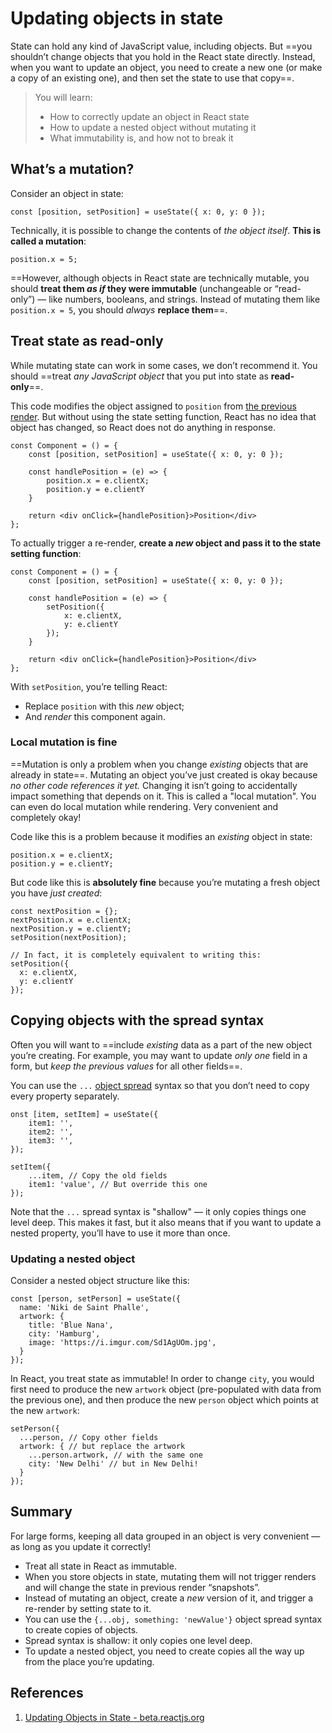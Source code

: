 # Updating objects in state

State can hold any kind of JavaScript value, including objects. But ==you shouldn’t change objects that you hold in the React state directly. Instead, when you want to update an object, you need to create a new one (or make a copy of an existing one), and then set the state to use that copy==.

>You will learn:
>
>- How to correctly update an object in React state
>- How to update a nested object without mutating it
>- What immutability is, and how not to break it

## What’s a mutation?

Consider an object in state:

```react
const [position, setPosition] = useState({ x: 0, y: 0 });
```

Technically, it is possible to change the contents of *the object itself*. **This is called a mutation**:

```react
position.x = 5;
```

==However, although objects in React state are technically mutable, you should **treat them _as if_ they were immutable** (unchangeable or “read-only”) — like numbers, booleans, and strings. Instead of mutating them like `position.x = 5`, you should _always_ **replace them**==.

## Treat state as read-only

While mutating state can work in some cases, we don’t recommend it. You should ==treat _any JavaScript object_ that you put into state as **read-only**==.

This code modifies the object assigned to `position` from [the previous render](https://beta.reactjs.org/learn/state-as-a-snapshot#rendering-takes-a-snapshot-in-time). But without using the state setting function, React has no idea that object has changed, so React does not do anything in response.

```react
const Component = () = {
    const [position, setPosition] = useState({ x: 0, y: 0 });
	
	const handlePosition = (e) => {
        position.x = e.clientX;
        position.y = e.clientY
    }

	return <div onClick={handlePosition}>Position</div>
};
```

To actually trigger a re-render, **create a _new_ object and pass it to the state setting function**:

```react
const Component = () = {
    const [position, setPosition] = useState({ x: 0, y: 0 });
	
	const handlePosition = (e) => {
        setPosition({
            x: e.clientX,
            y: e.clientY
        });
    }

	return <div onClick={handlePosition}>Position</div>
};
```

With `setPosition`, you’re telling React:

- Replace `position` with this _new_ object;
- And _render_ this component again.

### Local mutation is fine

==Mutation is only a problem when you change *existing* objects that are already in state==. Mutating an object you’ve just created is okay because *no other code references it yet.* Changing it isn’t going to accidentally impact something that depends on it. This is called a "local mutation". You can even do local mutation while rendering. Very convenient and completely okay!

Code like this is a problem because it modifies an *existing* object in state:

```react
position.x = e.clientX;
position.y = e.clientY;
```

But code like this is **absolutely fine** because you’re mutating a fresh object you have *just created*:

```react
const nextPosition = {};
nextPosition.x = e.clientX;
nextPosition.y = e.clientY;
setPosition(nextPosition);

// In fact, it is completely equivalent to writing this:
setPosition({
  x: e.clientX,
  y: e.clientY
});
```

## Copying objects with the spread syntax

Often you will want to ==include *existing* data as a part of the new object you’re creating. For example, you may want to update *only one* field in a form, but _keep the previous values_ for all other fields==.

You can use the `...` [object spread](https://developer.mozilla.org/en-US/docs/Web/JavaScript/Reference/Operators/Spread_syntax#spread_in_object_literals) syntax so that you don’t need to copy every property separately.

```react
onst [item, setItem] = useState({
    item1: '',
	item2: '',
	item3: '',
});

setItem({
	...item, // Copy the old fields
	item1: 'value', // But override this one
});
```

Note that the `...` spread syntax is "shallow" — it only copies things one level deep. This makes it fast, but it also means that if you want to update a nested property, you’ll have to use it more than once.

### Updating a nested object 

Consider a nested object structure like this:

```react
const [person, setPerson] = useState({
  name: 'Niki de Saint Phalle',
  artwork: {
    title: 'Blue Nana',
    city: 'Hamburg',
    image: 'https://i.imgur.com/Sd1AgUOm.jpg',
  }
});
```

In React, you treat state as immutable! In order to change `city`, you would first need to produce the new `artwork` object (pre-populated with data from the previous one), and then produce the new `person` object which points at the new `artwork`:

```react
setPerson({
  ...person, // Copy other fields
  artwork: { // but replace the artwork
    ...person.artwork, // with the same one
    city: 'New Delhi' // but in New Delhi!
  }
});
```

## Summary

For large forms, keeping all data grouped in an object is very convenient — as long as you update it correctly!

- Treat all state in React as immutable.
- When you store objects in state, mutating them will not trigger renders and will change the state in previous render “snapshots”.
- Instead of mutating an object, create a *new* version of it, and trigger a re-render by setting state to it.
- You can use the `{...obj, something: 'newValue'}` object spread syntax to create copies of objects.
- Spread syntax is shallow: it only copies one level deep.
- To update a nested object, you need to create copies all the way up from the place you’re updating.



## References

1. [Updating Objects in State - beta.reactjs.org](https://beta.reactjs.org/learn/updating-objects-in-state)